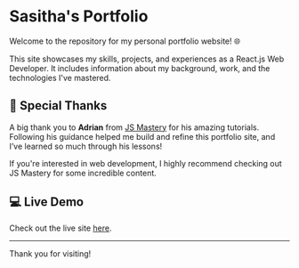# Sasitha's Portfolio

Welcome to the repository for my personal portfolio website! 🌐

This site showcases my skills, projects, and experiences as a React.js Web Developer. It includes information about my background, work, and the technologies I've mastered.

## 🙏 Special Thanks

A big thank you to **Adrian** from [JS Mastery](https://www.jsmastery.pro/) for his amazing tutorials. Following his guidance helped me build and refine this portfolio site, and I’ve learned so much through his lessons!

If you're interested in web development, I highly recommend checking out JS Mastery for some incredible content.

## 💻 Live Demo

Check out the live site [here](https://myportfolio-rust-one.vercel.app/).

---

Thank you for visiting!
